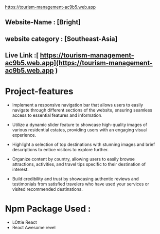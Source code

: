 https://tourism-management-ac9b5.web.app




## Website-Name : [Bright]

## website category : [Southeast-Asia]



## Live Link :[ https://tourism-management-ac9b5.web.app](https://tourism-management-ac9b5.web.app )



# Project-features

   
* Implement a responsive navigation bar that allows users to easily navigate through different sections of the website, ensuring seamless access to essential features and information.

* Utilize a dynamic slider feature to showcase high-quality images of various residential estates, providing users with an engaging visual experience.
  
* Highlight a selection of top destinations with stunning images and brief descriptions to entice visitors to explore further.
   
*  Organize  content by country, allowing users to easily browse attractions, activities, and travel tips specific to their destination of interest.

 
* Build credibility and trust by showcasing authentic reviews and testimonials from satisfied travelers who have used your services or visited recommended destinations.



# Npm Package Used :

* LOttie React
* React Awesome revel 






